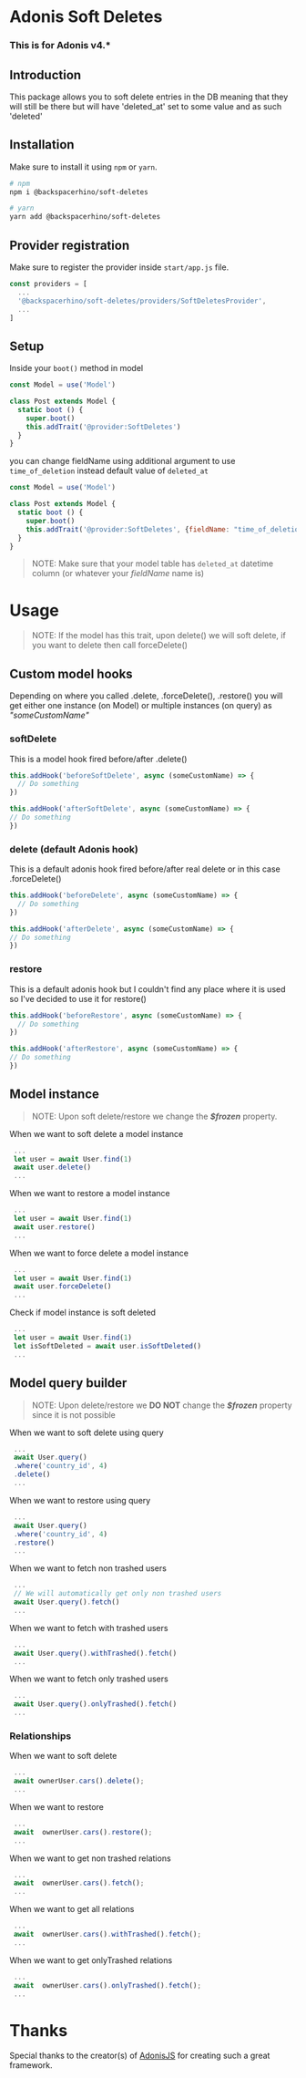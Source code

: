 # Adonis Soft Deletes

### This is for Adonis v4.*

## Introduction
This package allows you to soft delete entries in the DB meaning that they will still be there but will have 'deleted_at' set to some value and as such 'deleted'

## Installation

Make sure to install it using `npm` or `yarn`.

```bash
# npm
npm i @backspacerhino/soft-deletes

# yarn
yarn add @backspacerhino/soft-deletes
```

## Provider registration

Make sure to register the provider inside `start/app.js` file.

```js
const providers = [
  ...
  '@backspacerhino/soft-deletes/providers/SoftDeletesProvider',
  ...
]
```

## Setup


Inside your `boot()` method in model

```js
const Model = use('Model')

class Post extends Model {
  static boot () {
    super.boot()
    this.addTrait('@provider:SoftDeletes')
  }
}
```

you can change fieldName using additional argument to use `time_of_deletion` instead default value of `deleted_at`

```js
const Model = use('Model')

class Post extends Model {
  static boot () {
    super.boot()
    this.addTrait('@provider:SoftDeletes', {fieldName: "time_of_deletion" })
  }
}
```

> NOTE: Make sure that your model table has `deleted_at` datetime column (or whatever your *fieldName* name is)  

# Usage

> NOTE: If the model has this trait, upon delete() we will soft delete, if you want to delete then call forceDelete()


## Custom model hooks

Depending on where you called  .delete, .forceDelete(), .restore() you will get either one instance (on Model) or multiple instances (on query) as *"someCustomName"*

### softDelete

This is a model hook fired before/after .delete()

```js
this.addHook('beforeSoftDelete', async (someCustomName) => {
  // Do something
})

this.addHook('afterSoftDelete', async (someCustomName) => {
// Do something
})
```

### delete (default Adonis hook)

This is a default adonis hook fired before/after real delete or in this case .forceDelete()

```js
this.addHook('beforeDelete', async (someCustomName) => {
  // Do something
})

this.addHook('afterDelete', async (someCustomName) => {
// Do something
})
```

### restore

This is a default adonis hook but I couldn't find any place where it is used so I've decided to use it for restore()

```js
this.addHook('beforeRestore', async (someCustomName) => {
  // Do something
})

this.addHook('afterRestore', async (someCustomName) => {
// Do something
})
```


## Model instance

> NOTE: Upon soft delete/restore we change the __*$frozen*__ property.

When we want to soft delete a model instance

```js
 ...
 let user = await User.find(1)
 await user.delete()
 ...
```

When we want to restore a model instance

```js
 ...
 let user = await User.find(1)
 await user.restore()
 ...
```

When we want to force delete a model instance

```js
 ...
 let user = await User.find(1)
 await user.forceDelete()
 ...
```

Check if model instance is soft deleted

```js
 ...
 let user = await User.find(1)
 let isSoftDeleted = await user.isSoftDeleted()
 ...
```


## Model query builder

> NOTE: Upon delete/restore we **DO NOT** change the __*$frozen*__ property since it is not possible

When we want to soft delete using query

```js
 ...
 await User.query()
 .where('country_id', 4)
 .delete()
 ...
```

When we want to restore using query

```js
 ...
 await User.query()
 .where('country_id', 4)
 .restore()
 ...
```

When we want to fetch non trashed users

```js
 ...
 // We will automatically get only non trashed users
 await User.query().fetch()
 ...
```

When we want to fetch with trashed users

```js
 ...
 await User.query().withTrashed().fetch()
 ...
```

When we want to fetch only trashed users

```js
 ...
 await User.query().onlyTrashed().fetch()
 ...
```

### Relationships

When we want to soft delete

```js
 ...
 await ownerUser.cars().delete();
 ...
```
When we want to restore

```js
 ...
 await  ownerUser.cars().restore();
 ...
```


When we want to get non trashed relations

```js
 ...
 await  ownerUser.cars().fetch();
 ...
```


When we want to get all relations

```js
 ...
 await  ownerUser.cars().withTrashed().fetch();
 ...
```

When we want to get onlyTrashed relations

```js
 ...
 await  ownerUser.cars().onlyTrashed().fetch();
 ...
```


# Thanks
Special thanks to the creator(s) of [AdonisJS][AdonisJS] for creating such a great framework.

[AdonisJS]: http://adonisjs.com/